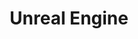 ---
layout: posts_by_category
categories: unreal-engine
title: Unreal Engine
permalink: /category/unreal-engine
---